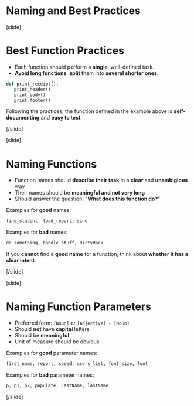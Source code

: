 # Naming and Best Practices

[slide]
# Best Function Practices

 - Each function should perform a **single**, well-defined task.
 - **Avoid long functions**, **split** them into **several shorter ones**.

 ```python
 def print_receipt():
    print_header()
    print_body()
    print_footer()
 ```

 Following the practices, the function defined in the example above is **self-documenting** and **easy to test**.

[/slide]

[slide]
# Naming Functions

 - Function names should **describe their task** in a **clear** and **unambigious** way
 - Their names should be **meaningful and not very long**
 - Should answer the question: "**What does this function do?**"

Examples for **good** names:
```python
find_student, load_report, sine
```

Examples for **bad** names:
```python
do_something, handle_stuff, dirtyHack
```

If you **cannot** find a **good name** for a function, think about **whether it has a clear intent**.

[/slide]

[slide]
# Naming Function Parameters

 - Preferred form: `[Noun]` or `[Adjective] + [Noun]`
 - Should **not** have **capital** letters
 - Should be **meaningful**
 - Unit of measure should be obvious

Examples for **good** parameter names:
```python
first_name, report, speed, users_list, font_size, font
```

Examples for **bad** parameter names:
```python
p, p1, p2, populate, LastName, lastName
```

[/slide]